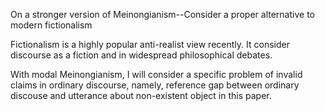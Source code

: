 On a stronger version of Meinongianism--Consider a proper alternative to modern fictionalism


Fictionalism is a highly popular anti-realist view recently. It consider discourse as a fiction and in widespread philosophical debates.

With modal Meinongianism, I will consider a specific problem of invalid claims in ordinary discourse, namely, reference gap between ordinary discouse and utterance about non-existent object in this paper.
